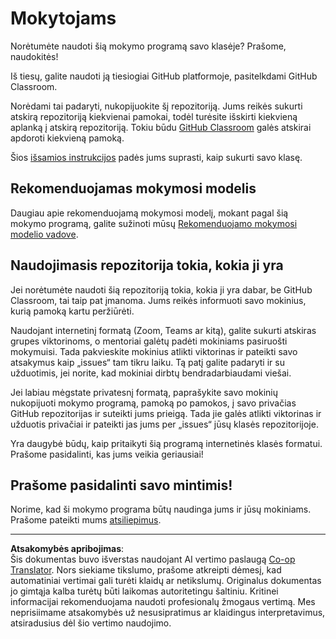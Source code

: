 <!--
CO_OP_TRANSLATOR_METADATA:
{
  "original_hash": "9fd36f5dc734203ee28b6cf2573e5eab",
  "translation_date": "2025-08-28T18:57:14+00:00",
  "source_file": "for-teachers.md",
  "language_code": "lt"
}
-->
# Mokytojams

Norėtumėte naudoti šią mokymo programą savo klasėje? Prašome, naudokitės!

Iš tiesų, galite naudoti ją tiesiogiai GitHub platformoje, pasitelkdami GitHub Classroom.

Norėdami tai padaryti, nukopijuokite šį repozitoriją. Jums reikės sukurti atskirą repozitoriją kiekvienai pamokai, todėl turėsite išskirti kiekvieną aplanką į atskirą repozitoriją. Tokiu būdu [GitHub Classroom](https://classroom.github.com/classrooms) galės atskirai apdoroti kiekvieną pamoką.

Šios [išsamios instrukcijos](https://github.blog/2020-03-18-set-up-your-digital-classroom-with-github-classroom/) padės jums suprasti, kaip sukurti savo klasę.

## Rekomenduojamas mokymosi modelis

Daugiau apie rekomenduojamą mokymosi modelį, mokant pagal šią mokymo programą, galite sužinoti mūsų [Rekomenduojamo mokymosi modelio vadove](recommended-learning-model.md).

## Naudojimasis repozitorija tokia, kokia ji yra

Jei norėtumėte naudoti šią repozitoriją tokia, kokia ji yra dabar, be GitHub Classroom, tai taip pat įmanoma. Jums reikės informuoti savo mokinius, kurią pamoką kartu peržiūrėti.

Naudojant internetinį formatą (Zoom, Teams ar kitą), galite sukurti atskiras grupes viktorinoms, o mentoriai galėtų padėti mokiniams pasiruošti mokymuisi. Tada pakvieskite mokinius atlikti viktorinas ir pateikti savo atsakymus kaip „issues“ tam tikru laiku. Tą patį galite padaryti ir su užduotimis, jei norite, kad mokiniai dirbtų bendradarbiaudami viešai.

Jei labiau mėgstate privatesnį formatą, paprašykite savo mokinių nukopijuoti mokymo programą, pamoką po pamokos, į savo privačias GitHub repozitorijas ir suteikti jums prieigą. Tada jie galės atlikti viktorinas ir užduotis privačiai ir pateikti jas jums per „issues“ jūsų klasės repozitorijoje.

Yra daugybė būdų, kaip pritaikyti šią programą internetinės klasės formatui. Prašome pasidalinti, kas jums veikia geriausiai!

## Prašome pasidalinti savo mintimis!

Norime, kad ši mokymo programa būtų naudinga jums ir jūsų mokiniams. Prašome pateikti mums [atsiliepimus](https://forms.microsoft.com/Pages/ResponsePage.aspx?id=v4j5cvGGr0GRqy180BHbR2humCsRZhxNuI79cm6n0hRUQzRVVU9VVlU5UlFLWTRLWlkyQUxORTg5WS4u).

---

**Atsakomybės apribojimas**:  
Šis dokumentas buvo išverstas naudojant AI vertimo paslaugą [Co-op Translator](https://github.com/Azure/co-op-translator). Nors siekiame tikslumo, prašome atkreipti dėmesį, kad automatiniai vertimai gali turėti klaidų ar netikslumų. Originalus dokumentas jo gimtąja kalba turėtų būti laikomas autoritetingu šaltiniu. Kritinei informacijai rekomenduojama naudoti profesionalų žmogaus vertimą. Mes neprisiimame atsakomybės už nesusipratimus ar klaidingus interpretavimus, atsiradusius dėl šio vertimo naudojimo.